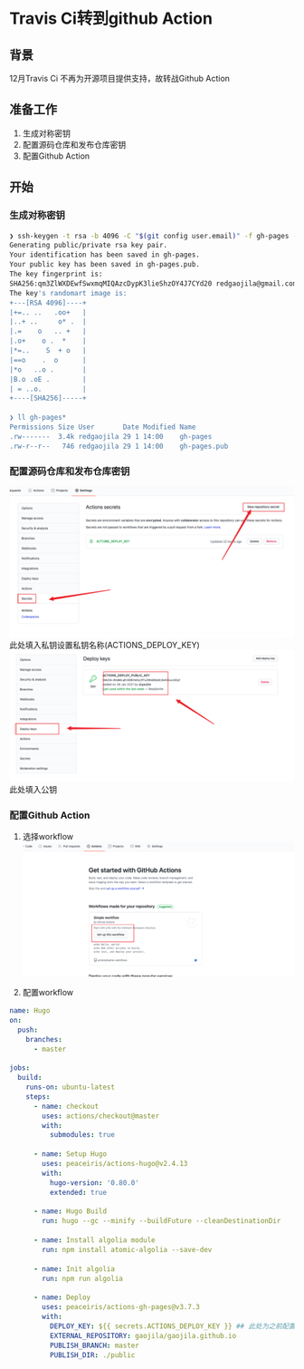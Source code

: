 # Travis Ci转到github Action


## 背景  
12月Travis Ci 不再为开源项目提供支持，故转战Github Action

## 准备工作
1. 生成对称密钥
2. 配置源码仓库和发布仓库密钥
3. 配置Github Action
## 开始

### 生成对称密钥
```bash
❯ ssh-keygen -t rsa -b 4096 -C "$(git config user.email)" -f gh-pages -N ""
Generating public/private rsa key pair.
Your identification has been saved in gh-pages.
Your public key has been saved in gh-pages.pub.
The key fingerprint is:
SHA256:qm3ZlWXDEwfSwxmqMIQAzcDypK3lieShzOY4J7CYd20 redgaojila@gmail.com
The key's randomart image is:
+---[RSA 4096]----+
|+=.. ..   .oo+   |
|..+ ..     o* .  |
|.=    o   .. +   |
|.o+    o .  *    |
|*=..    S  + o   |
|==o    .  o      |
|*o   ..o .       |
|B.o .oE .        |
| = ..o.          |
+----[SHA256]-----+

❯ ll gh-pages*
Permissions Size User       Date Modified Name
.rw-------  3.4k redgaojila 29 1 14:00    gh-pages
.rw-r--r--   746 redgaojila 29 1 14:00    gh-pages.pub
```

### 配置源码仓库和发布仓库密钥

![](https://raw.githubusercontent.com/gaojila/images/master/travis-ci转到github-action/Snipaste_2021-01-29_15-29-59.png)
此处填入私钥设置私钥名称(ACTIONS_DEPLOY_KEY)
![](https://raw.githubusercontent.com/gaojila/images/master/travis-ci转到github-action/Snipaste_2021-01-29_16-07-26.png)
此处填入公钥

### 配置Github Action
1. 选择workflow
![](https://raw.githubusercontent.com/gaojila/images/master/travis-ci转到github-action/Snipaste_2021-01-29_16-12-36.png)

2. 配置workflow
```yml
name: Hugo
on:
  push:
    branches:
      - master

jobs:
  build:
    runs-on: ubuntu-latest
    steps:
      - name: checkout
        uses: actions/checkout@master
        with:
          submodules: true

      - name: Setup Hugo
        uses: peaceiris/actions-hugo@v2.4.13
        with:
          hugo-version: '0.80.0'
          extended: true

      - name: Hugo Build
        run: hugo --gc --minify --buildFuture --cleanDestinationDir

      - name: Install algolia module
        run: npm install atomic-algolia --save-dev

      - name: Init algolia
        run: npm run algolia

      - name: Deploy
        uses: peaceiris/actions-gh-pages@v3.7.3
        with:
          DEPLOY_KEY: ${{ secrets.ACTIONS_DEPLOY_KEY }} ## 此处为之前配置到私钥名称
          EXTERNAL_REPOSITORY: gaojila/gaojila.github.io
          PUBLISH_BRANCH: master
          PUBLISH_DIR: ./public

```


